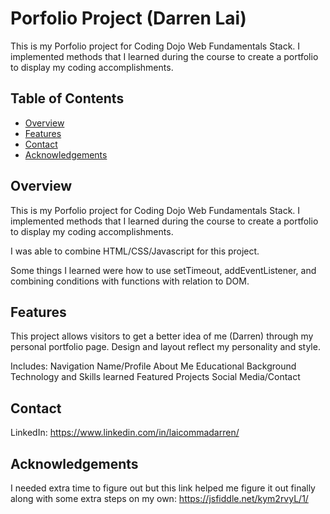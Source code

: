 # Porfolio Project (Darren Lai)

This is my Porfolio project for Coding Dojo Web Fundamentals Stack. I implemented methods that I learned during the course to create a portfolio to display my coding accomplishments. 

## Table of Contents

- [Overview](#overview)
- [Features](#features)
- [Contact](#contact)
- [Acknowledgements](#acknowledgements)

## Overview

This is my Porfolio project for Coding Dojo Web Fundamentals Stack. I implemented methods that I learned during the course to create a portfolio to display my coding accomplishments. 

I was able to combine HTML/CSS/Javascript for this project.

Some things I learned were how to use setTimeout, addEventListener, and combining conditions with functions with relation to DOM.


## Features

This project allows visitors to get a better idea of me (Darren) through my personal portfolio page. Design and layout reflect my personality and style.

Includes:
Navigation
Name/Profile
About Me
Educational Background
Technology and Skills learned
Featured Projects
Social Media/Contact

## Contact

LinkedIn:
https://www.linkedin.com/in/laicommadarren/

## Acknowledgements

I needed extra time to figure out but this link helped me figure it out finally along with some extra steps on my own: https://jsfiddle.net/kym2rvyL/1/